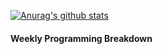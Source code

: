 [![Anurag's github stats](https://github-readme-stats.vercel.app/api?username=wkosmos)](https://github.com/anuraghazra/github-readme-stats)

<!--START_SECTION:waka-->
#### Weekly Programming Breakdown
<!--END_SECTION:waka-->
